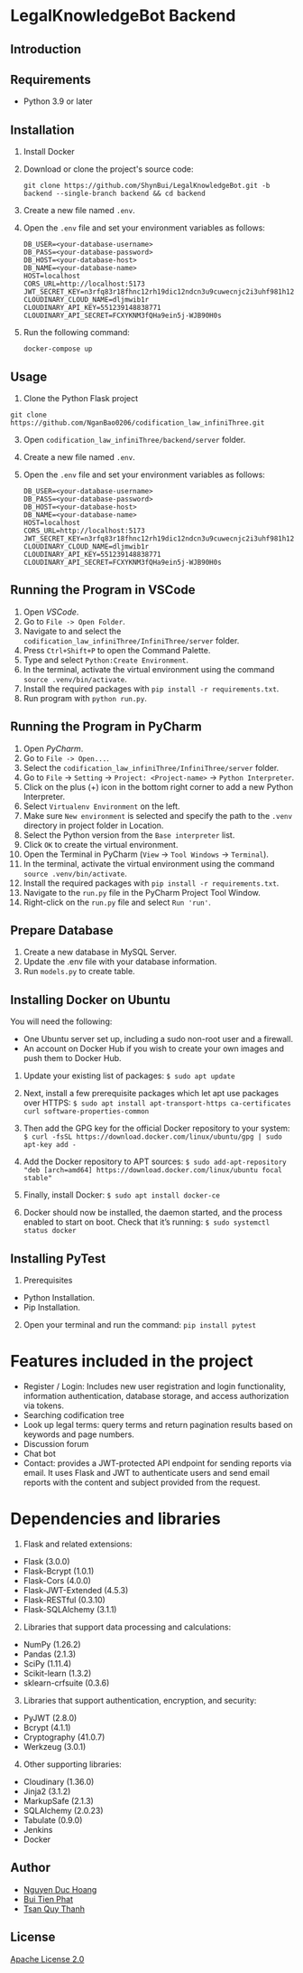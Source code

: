 # LegalKnowledgeBot Backend

## Introduction

## Requirements

- Python 3.9 or later

## Installation

1. Install Docker
2. Download or clone the project's source code:
   ```
   git clone https://github.com/ShynBui/LegalKnowledgeBot.git -b backend --single-branch backend && cd backend
   ```
3. Create a new file named `.env`.
4. Open the `.env` file and set your environment variables as follows:

   ```
   DB_USER=<your-database-username>
   DB_PASS=<your-database-password>
   DB_HOST=<your-database-host>
   DB_NAME=<your-database-name>
   HOST=localhost
   CORS_URL=http://localhost:5173
   JWT_SECRET_KEY=n3rfq83r18fhnc12rh19dic12ndcn3u9cuwecnjc2i3uhf981h12ufn1fo1u93fhi
   CLOUDINARY_CLOUD_NAME=dljmwib1r
   CLOUDINARY_API_KEY=551239148838771
   CLOUDINARY_API_SECRET=FCXYKNM3fQHa9ein5j-WJB90H0s
   ```

5. Run the following command:
   ```
   docker-compose up
   ```

## Usage

1. Clone the Python Flask project

```
git clone https://github.com/NganBao0206/codification_law_infiniThree.git
```

3. Open `codification_law_infiniThree/backend/server` folder.
4. Create a new file named `.env`.
5. Open the `.env` file and set your environment variables as follows:

   ```
   DB_USER=<your-database-username>
   DB_PASS=<your-database-password>
   DB_HOST=<your-database-host>
   DB_NAME=<your-database-name>
   HOST=localhost
   CORS_URL=http://localhost:5173
   JWT_SECRET_KEY=n3rfq83r18fhnc12rh19dic12ndcn3u9cuwecnjc2i3uhf981h12ufn1fo1u93fhi
   CLOUDINARY_CLOUD_NAME=dljmwib1r
   CLOUDINARY_API_KEY=551239148838771
   CLOUDINARY_API_SECRET=FCXYKNM3fQHa9ein5j-WJB90H0s
   ```

## Running the Program in VSCode

1. Open _VSCode_.
2. Go to `File -> Open Folder`.
3. Navigate to and select the `codification_law_infiniThree/InfiniThree/server` folder.
4. Press `Ctrl+Shift+P` to open the Command Palette.
5. Type and select `Python:Create Environment`.
6. In the terminal, activate the virtual environment using the command `source .venv/bin/activate`.
7. Install the required packages with `pip install -r requirements.txt`.
8. Run program with `python run.py`.

## Running the Program in PyCharm

1. Open _PyCharm_.
2. Go to `File -> Open...`.
3. Select the `codification_law_infiniThree/InfiniThree/server` folder.
4. Go to `File` -> `Setting` -> `Project: <Project-name>` -> `Python Interpreter`.
5. Click on the plus (+) icon in the bottom right corner to add a new Python Interpreter.
6. Select `Virtualenv Environment` on the left.
7. Make sure `New environment` is selected and specify the path to the `.venv` directory in project folder in Location.
8. Select the Python version from the `Base interpreter` list.
9. Click `OK` to create the virtual environment.
10. Open the Terminal in PyCharm (`View` -> `Tool Windows` -> `Terminal`).
11. In the terminal, activate the virtual environment using the command `source .venv/bin/activate`.
12. Install the required packages with `pip install -r requirements.txt`.
13. Navigate to the `run.py` file in the PyCharm Project Tool Window.
14. Right-click on the `run.py` file and select `Run 'run'`.

## Prepare Database

1. Create a new database in MySQL Server.
2. Update the .env file with your database information.
3. Run `models.py` to create table.

## Installing Docker on Ubuntu

You will need the following:

- One Ubuntu server set up, including a sudo non-root user and a firewall.
- An account on Docker Hub if you wish to create your own images and push them to Docker Hub.

1. Update your existing list of packages: `$ sudo apt update`

2. Next, install a few prerequisite packages which let apt use packages over HTTPS: `$ sudo apt install apt-transport-https ca-certificates curl software-properties-common`

3. Then add the GPG key for the official Docker repository to your system: `$ curl -fsSL https://download.docker.com/linux/ubuntu/gpg | sudo apt-key add -`

4. Add the Docker repository to APT sources: `$ sudo add-apt-repository "deb [arch=amd64] https://download.docker.com/linux/ubuntu focal stable"`

5. Finally, install Docker: `$ sudo apt install docker-ce`

6. Docker should now be installed, the daemon started, and the process enabled to start on boot. Check that it’s running: `$ sudo systemctl status docker`

## Installing PyTest

1. Prerequisites

- Python Installation.
- Pip Installation.

2. Open your terminal and run the command: `pip install pytest`

# Features included in the project

- Register / Login: Includes new user registration and login functionality, information authentication, database storage, and access authorization via tokens.
- Searching codification tree
- Look up legal terms: query terms and return pagination results based on keywords and page numbers.
- Discussion forum
- Chat bot
- Contact: provides a JWT-protected API endpoint for sending reports via email. It uses Flask and JWT to authenticate users and send email reports with the content and subject provided from the request.

# Dependencies and libraries

1. Flask and related extensions:

- Flask (3.0.0)
- Flask-Bcrypt (1.0.1)
- Flask-Cors (4.0.0)
- Flask-JWT-Extended (4.5.3)
- Flask-RESTful (0.3.10)
- Flask-SQLAlchemy (3.1.1)

2. Libraries that support data processing and calculations:

- NumPy (1.26.2)
- Pandas (2.1.3)
- SciPy (1.11.4)
- Scikit-learn (1.3.2)
- sklearn-crfsuite (0.3.6)

3. Libraries that support authentication, encryption, and security:

- PyJWT (2.8.0)
- Bcrypt (4.1.1)
- Cryptography (41.0.7)
- Werkzeug (3.0.1)

4. Other supporting libraries:

- Cloudinary (1.36.0)
- Jinja2 (3.1.2)
- MarkupSafe (2.1.3)
- SQLAlchemy (2.0.23)
- Tabulate (0.9.0)
- Jenkins
- Docker

## Author

- [Nguyen Duc Hoang](https://github.com/duchoaang)
- [Bui Tien Phat](https://github.com/ShynBui)
- [Tsan Quy Thanh](https://github.com/quythanh)

## License

[Apache License 2.0](http://www.apache.org/licenses/)
